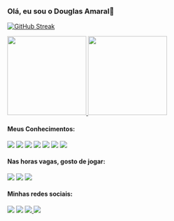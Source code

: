 ### Olá, eu sou o Douglas Amaral👋

[![GitHub Streak](https://streak-stats.demolab.com/?user=Douglaxz&theme=dark)](https://git.io/streak-stats)
<div>
  <a href="https://github.com/Douglaxz">
  <img height="180em" src="https://github-readme-stats.vercel.app/api/top-langs/?username=Douglaxz&theme=dark&layout=compact" />
  <img height="180em" src="https://github-readme-stats.vercel.app/api?username=Douglaxz&show_icons=true&theme=dark" />
  </a>                                                                                                                          
</div>



#### Meus Conhecimentos:
<img src="https://img.shields.io/badge/HTML5-E34F26?style=for-the-badge&logo=html5&logoColor=white" /> <img src="https://img.shields.io/badge/CSS3-1572B6?style=for-the-badge&logo=css3&logoColor=white" /> <img src="https://img.shields.io/badge/Python-3776AB?style=for-the-badge&logo=python&logoColor=white" /> <img src="https://img.shields.io/badge/Bootstrap-563D7C?style=for-the-badge&logo=bootstrap&logoColor=white" /> <img src="https://img.shields.io/badge/Flask-000000?style=for-the-badge&logo=flask&logoColor=white" /> <img src="https://img.shields.io/badge/MySQL-00000F?style=for-the-badge&logo=mysql&logoColor=white" /> <img src="https://img.shields.io/badge/Microsoft_Office-D83B01?style=for-the-badge&logo=microsoft-office&logoColor=white" />

#### Nas horas vagas, gosto de jogar:
<img src="https://img.shields.io/badge/PlayStation-003791?style=for-the-badge&logo=playstation&logoColor=white" /> <img src="https://img.shields.io/badge/Xbox-107C10?style=for-the-badge&logo=xbox&logoColor=white" /> <img src="https://img.shields.io/badge/Nintendo_Switch-E60012?style=for-the-badge&logo=nintendo-switch&logoColor=white" />
#### Minhas redes sociais:
<a target="_blank" href="https://www.facebook.com/douglas.amaral2306"><img src="https://img.shields.io/badge/Facebook-1877F2?style=for-the-badge&logo=facebook&logoColor=white" /></a>
<a target="_blank" href="https://www.instagram.com/douglaxz/"><img src="https://img.shields.io/badge/Instagram-E4405F?style=for-the-badge&logo=instagram&logoColor=white" /></a> 
<a target="_blank" href="https://twitter.com/douglaxz"><img src="https://img.shields.io/badge/Twitter-1DA1F2?style=for-the-badge&logo=twitter&logoColor=white" /> </a>
<a target="_blank" href="https://www.linkedin.com/in/douglas-amaral-8a517227/"><img src="https://img.shields.io/badge/LinkedIn-0077B5?style=for-the-badge&logo=linkedin&logoColor=white" />

 
 
 
